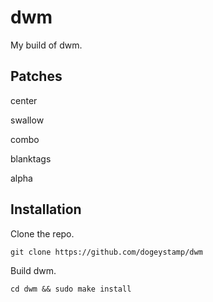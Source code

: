 # dwm
My build of dwm.
## Patches
center

swallow

combo

blanktags

alpha
## Installation
Clone the repo.

`git clone https://github.com/dogeystamp/dwm`

Build dwm.

`cd dwm && sudo make install`
